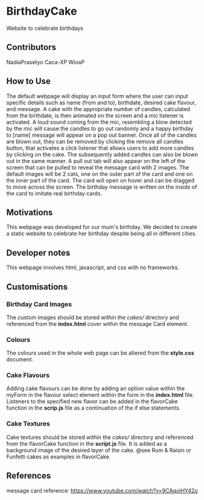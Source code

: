 # BirthdayCake
Website to celebrate birthdays

## Contributors
NadiaPrasetyo
Caca-XP
WinaP

## How to Use
The default webpage will display an input form where the user can input specific details such as name (from and to), birthdate, desired cake flavour, and message.
A cake with the appropriate number of candles, calculated from the birthdate, is then animated on the screen and a mic listener is activated. A loud sound coming from the mic, resembling a blow detected by the mic will cause the candles to go out randomly and a happy birthday to [name] message will appear on a pop out banner. 
Once all of the candles are blown out, they can be removed by clicking the remove all candles button, that activates a click listener that allows users to add more candles by clicking on the cake. The subsequently added candles can also be blown out in the same manner.
A pull out tab will also appear on the left of the screen that can be pulled to reveal the message card with 2 images. The default images will be 2 cats, one on the outer part of the card and one on the inner part of the card. The card will open on hover and can be dragged to move across the screen. The birthday message is written on the inside of the card to imitate real birthday cards.

## Motivations
This webpage was developed for our mum's birthday. We decided to create a static website to celebrate her birthday despite being all in different cities.

## Developer notes
This webpage involves html, javascript, and css with no frameworks. 

## Customisations
  ### Birthday Card Images
  The custom images should be stored within the *cakes/* directory and referenced from the **index.html** cover within the message Card element.
  ### Colours
  The colours used in the whole web page can be altered from the **style.css** document.
  ### Cake Flavours
  Adding cake flavours can be done by adding an option value within the myForm in the flavour select element within the form in the **index.html** file. Listeners to the specified new flavor can be added in the flavorCake function in the **scrip.js** file as a continuation of the if else statements.
  ### Cake Textures
  Cake textures should be stored within the *cakes/* directory and referenced from the flavorCake function in the **script.js** file. It is added as a background image of the desired layer of the cake. @see Rum & Raisin or Funfetti cakes as examples in flavorCake.
## References
message card reference: https://www.youtube.com/watch?v=9CAqojHY42o
